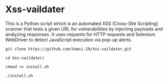 # Xss-vaildater
This is a Python script which is an automated XSS (Cross-Site Scripting) scanner that tests a given URL for vulnerabilities by injecting payloads and analyzing responses. It uses requests for HTTP requests and Selenium WebDriver to detect JavaScript execution via pop-up alerts.




`git clone https://github.com/Vamsi-29/Xss-vaildater.git`

`cd Xss-vaildater/ `

`chmod +x install.sh`                                                                       

`./install.sh`

